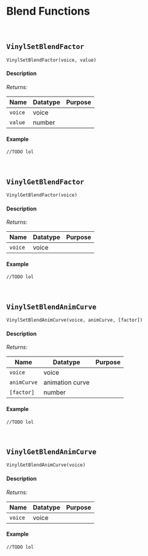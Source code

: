 # Blend Functions

&nbsp;

## `VinylSetBlendFactor`

`VinylSetBlendFactor(voice, value)`

<!-- tabs:start -->

#### **Description**

*Returns:*

|Name   |Datatype|Purpose                          |
|-------|--------|---------------------------------|
|`voice`|voice   |                                 |
|`value`|number  |                                 |

#### **Example**

```gml
//TODO lol
```

<!-- tabs:end -->

&nbsp;

## `VinylGetBlendFactor`

`VinylGetBlendFactor(voice)`

<!-- tabs:start -->

#### **Description**

*Returns:*

|Name   |Datatype|Purpose                          |
|-------|--------|---------------------------------|
|`voice`|voice   |                                 |

#### **Example**

```gml
//TODO lol
```

<!-- tabs:end -->

&nbsp;

## `VinylSetBlendAnimCurve`

`VinylSetBlendAnimCurve(voice, animCurve, [factor])`

<!-- tabs:start -->

#### **Description**

*Returns:*

|Name       |Datatype       |Purpose                          |
|-----------|---------------|---------------------------------|
|`voice`    |voice          |                                 |
|`animCurve`|animation curve|                                 |
|`[factor]` |number         |                                 |

#### **Example**

```gml
//TODO lol
```

<!-- tabs:end -->

&nbsp;

## `VinylGetBlendAnimCurve`

`VinylGetBlendAnimCurve(voice)`

<!-- tabs:start -->

#### **Description**

*Returns:*

|Name   |Datatype|Purpose                          |
|-------|--------|---------------------------------|
|`voice`|voice   |                                 |

#### **Example**

```gml
//TODO lol
```

<!-- tabs:end -->
